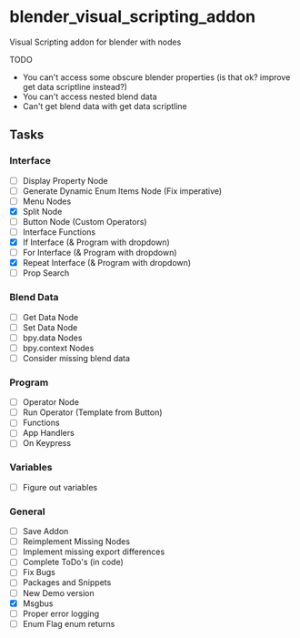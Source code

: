 # blender_visual_scripting_addon
Visual Scripting addon for blender with nodes


TODO
- You can't access some obscure blender properties (is that ok? improve get data scriptline instead?)
- You can't access nested blend data
- Can't get blend data with get data scriptline


## Tasks
### Interface
- [ ] Display Property Node
- [ ] Generate Dynamic Enum Items Node (Fix imperative)
- [ ] Menu Nodes
- [X] Split Node
- [ ] Button Node (Custom Operators)
- [ ] Interface Functions
- [X] If Interface (& Program with dropdown)
- [ ] For Interface (& Program with dropdown)
- [X] Repeat Interface (& Program with dropdown)
- [ ] Prop Search

### Blend Data
- [ ] Get Data Node
- [ ] Set Data Node
- [ ] bpy.data Nodes
- [ ] bpy.context Nodes
- [ ] Consider missing blend data

### Program
- [ ] Operator Node
- [ ] Run Operator (Template from Button)
- [ ] Functions
- [ ] App Handlers
- [ ] On Keypress

### Variables
- [ ] Figure out variables

### General
- [ ] Save Addon
- [ ] Reimplement Missing Nodes
- [ ] Implement missing export differences
- [ ] Complete ToDo's (in code)
- [ ] Fix Bugs
- [ ] Packages and Snippets
- [ ] New Demo version
- [X] Msgbus
- [ ] Proper error logging
- [ ] Enum Flag enum returns